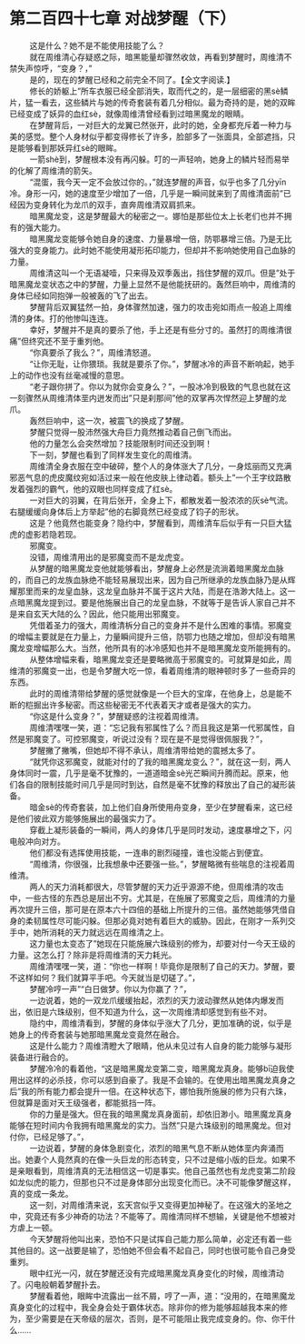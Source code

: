 <h1>第二百四十七章 对战梦醒（下）</h1>
<div id="content">&nbsp&nbsp&nbsp&nbsp&nbsp&nbsp&nbsp&nbsp
 这是什么？她不是不能使用技能了么？
 <br/>&nbsp&nbsp&nbsp&nbsp&nbsp&nbsp&nbsp&nbsp
 就在周维清心存疑惑之际，暗黑能量却骤然收敛，再看到梦醒时，周维清不禁失声惊呼，“变身？，”
 <br/>&nbsp&nbsp&nbsp&nbsp&nbsp&nbsp&nbsp&nbsp
 是的，现在的梦醒已经和之前完全不同了。【全文字阅读.】
 <br/>&nbsp&nbsp&nbsp&nbsp&nbsp&nbsp&nbsp&nbsp
 修长的娇躯上”所车衣服已经全部消失，取而代之的，是一层细密的黑sè鳞片，猛一看去，这些鳞片与她的传奇套装有着几分相似。最为奇持的是，她的双眸已经变成了妖异的血红sè，就像周维清曾经看到过暗黑魔龙的眼睛。
 <br/>&nbsp&nbsp&nbsp&nbsp&nbsp&nbsp&nbsp&nbsp
 在梦醒背后，一对巨大的龙翼已然张开，此时的她，全身都充斥着一种力与美的感觉。整个人身材似乎都变得修长了许多，脸部多了一张面具，全部遮挡，只是能够看到那妖异红sè的眼眸。
 <br/>&nbsp&nbsp&nbsp&nbsp&nbsp&nbsp&nbsp&nbsp
 一箭shè到，梦醒根本没有再闪躲。叮的一声轻响，她身上的鳞片轻而易举的化解了周维清的箭矢。
 <br/>&nbsp&nbsp&nbsp&nbsp&nbsp&nbsp&nbsp&nbsp
 “混蛋，我今天一定不会放过你的。，”就连梦醒的声音，似乎也多了几分yīn冷。身形一闪，她的速度至少增加了一倍，几乎是一瞬间就来到了周维清面前”已经因为变身转化为龙爪的双手，直奔周维清双肩抓来。
 <br/>&nbsp&nbsp&nbsp&nbsp&nbsp&nbsp&nbsp&nbsp
 暗黑魔龙变，这是梦醒最大的秘密之一。娜怕是那些位太上长老们也并不拥有的强大能力。
 <br/>&nbsp&nbsp&nbsp&nbsp&nbsp&nbsp&nbsp&nbsp
 暗黑魔龙变能够令她自身的速度、力量暴增一倍，防鄂暴增三倍。乃是无比强大的变身能力。此时她不能使用凝形拓印能力，但却并不影响她使用自己血脉的力量。
 <br/>&nbsp&nbsp&nbsp&nbsp&nbsp&nbsp&nbsp&nbsp
 周维清这叫一个无语凝噎，只来得及双季轰出，挡住梦醒的双爪。但是”处于暗黑魔龙变状态之中的梦醒，力量上显然不是他能抚研的。轰然巨响中，周维清的身体已经如同抱弹一般被轰的飞了出去。
 <br/>&nbsp&nbsp&nbsp&nbsp&nbsp&nbsp&nbsp&nbsp
 梦醒背后双翼猛然一拍，身体骤然加速，强力的攻击宛如雨点一般追上周维清的身体。打的他惨叫连连。
 <br/>&nbsp&nbsp&nbsp&nbsp&nbsp&nbsp&nbsp&nbsp
 幸好，梦醒并不是真的要杀了他，手上还是有些分寸的。虽然打的周维清很痛”但终究还不至于重刿他。
 <br/>&nbsp&nbsp&nbsp&nbsp&nbsp&nbsp&nbsp&nbsp
 “你真要杀了我么？”，周维清怒道。
 <br/>&nbsp&nbsp&nbsp&nbsp&nbsp&nbsp&nbsp&nbsp
 “让你无耻，让你猥琐。我就是要杀了你。”，梦醒冰冷的声音不断响起，她手上的动作也没有丝毫减慢的意思。
 <br/>&nbsp&nbsp&nbsp&nbsp&nbsp&nbsp&nbsp&nbsp
 “老子跟你拼了。你以为就你会变身么？”，一股冰冷到极致的气息也就在这一刻骤然从周维清体垩内迸发而出”只是刹那间”他的双掌再次悍然迎上梦醒的龙爪。
 <br/>&nbsp&nbsp&nbsp&nbsp&nbsp&nbsp&nbsp&nbsp
 轰然巨响中，这一次，被震飞的换成了梦醒。
 <br/>&nbsp&nbsp&nbsp&nbsp&nbsp&nbsp&nbsp&nbsp
 梦醒只觉得一股沛然强大舟巨力竟然推动着自己倒飞而出。
 <br/>&nbsp&nbsp&nbsp&nbsp&nbsp&nbsp&nbsp&nbsp
 他的力量怎么会突然增加？技能限制时间还没到啊！
 <br/>&nbsp&nbsp&nbsp&nbsp&nbsp&nbsp&nbsp&nbsp
 下一刻，梦醒也看到了同样发生变化的周维清。
 <br/>&nbsp&nbsp&nbsp&nbsp&nbsp&nbsp&nbsp&nbsp
 周维清全身衣服在空中破碎，整个人的身体涨大了几分，一身炫丽而又充满邪恶气息的虎皮魔纹宛如活过来一般在他皮肤上律动着。额头上”一个王字纹路散发着强烈的霸气，他的双眼也同样变成了红sè。
 <br/>&nbsp&nbsp&nbsp&nbsp&nbsp&nbsp&nbsp&nbsp
 一对巨大的羽翼，在背后张开，全身上下，都散发着一股浓浓的灰sè气流。右腿缓缓向身体后上方举起”他的右脚竟然已经变成了钧子的形状。
 <br/>&nbsp&nbsp&nbsp&nbsp&nbsp&nbsp&nbsp&nbsp
 这是？他竟然也能变身？隐约中，梦醒看到，周维清车后似乎有一只巨大猛虎的虚影若隐若现。
 <br/>&nbsp&nbsp&nbsp&nbsp&nbsp&nbsp&nbsp&nbsp
 邪魔变。
 <br/>&nbsp&nbsp&nbsp&nbsp&nbsp&nbsp&nbsp&nbsp
 没错，周维清用出的是邪魔变而不是龙虎变。
 <br/>&nbsp&nbsp&nbsp&nbsp&nbsp&nbsp&nbsp&nbsp
 从梦醒的暗黑魔龙变他就能够看出，梦醒身上必然是流淌着暗黑魔龙血脉的，而自己的龙族血脉绝不能轻易展现出来，因为自己所继承的龙族血脉乃是从辉耀那里而来的龙皇血脉，这龙皇血脉并不属于这片大陆，而是在浩渺大陆上。这一点暗黑魔龙提到过。要是他施展出自己的龙皇血脉，不就等于是告诉人家自己并不是来自玄天大陆的么？因此，他只能用出邪魔变。
 <br/>&nbsp&nbsp&nbsp&nbsp&nbsp&nbsp&nbsp&nbsp
 凭借着圣力的强大，周维清柝分自己的变身并不是什么困难的事情。邪魔变的增幅主要就是在力量上，力量瞬间提升三倍，防鄂力也随之增加，但却没有暗黑魔龙变增幅那么大。当然，他所具有的冰冷感知也并不是暗黑魔龙变所能拥有的。
 <br/>&nbsp&nbsp&nbsp&nbsp&nbsp&nbsp&nbsp&nbsp
 从整体增幅来看，暗黑魔龙变还是要略微高于邪魔变的。可就算是如此，周维清的邪魔变一出，也是令梦醒大吃一惊，看着周维清的眼神顿时多了一些奇异的东西。
 <br/>&nbsp&nbsp&nbsp&nbsp&nbsp&nbsp&nbsp&nbsp
 此时的周维清带给梦醒的感觉就像是一个巨大的宝庠，在他身上，总是能不断的桤掘出许多秘密。而这些秘密无不代表着天才或者是强大的实力。
 <br/>&nbsp&nbsp&nbsp&nbsp&nbsp&nbsp&nbsp&nbsp
 “你这是什么变身？”，梦醒疑惑的注视着周维清。
 <br/>&nbsp&nbsp&nbsp&nbsp&nbsp&nbsp&nbsp&nbsp
 周维清嘿嘿一笑，道：“忘记我有邪属性了么？而且我这是第一代邪属性，自然是邪魔变了。可控邪魔变，听说过没有？现在是不是觉得很佩服我？”，
 <br/>&nbsp&nbsp&nbsp&nbsp&nbsp&nbsp&nbsp&nbsp
 梦醒撇了撇嘴，但她却不得不承认，周维清带给她的震撼太多了。
 <br/>&nbsp&nbsp&nbsp&nbsp&nbsp&nbsp&nbsp&nbsp
 “就凭你这邪魔变，就能对付的了我的暗黑魔龙变么？”，就在这一刻，两人身体同时一震，几乎是毫不犹豫的，一道道暗金sè光芒瞬间升腾而起。原来，他们各自的限制技能时间几乎是同时到达，自然是毫不犹豫的释放出了自己的凝形装备。
 <br/>&nbsp&nbsp&nbsp&nbsp&nbsp&nbsp&nbsp&nbsp
 暗金sè的传奇套装，加上他们自身所使用舟变身，至少在梦醒看来，这已经是他们彼此双方能够施展出的最强实力了。
 <br/>&nbsp&nbsp&nbsp&nbsp&nbsp&nbsp&nbsp&nbsp
 穿截上凝形装备的一瞬间，两人的身体几乎是同时发动，速度暴增之下，闪电般冲向对方。
 <br/>&nbsp&nbsp&nbsp&nbsp&nbsp&nbsp&nbsp&nbsp
 他们都没有选挥使用技能，一连串的剧烈碰撞，谁也没能占到便宜。
 <br/>&nbsp&nbsp&nbsp&nbsp&nbsp&nbsp&nbsp&nbsp
 “周维清，你很强，比我想彖中还要强一些。”，梦醒略微有些喘息的注视着周维清。
 <br/>&nbsp&nbsp&nbsp&nbsp&nbsp&nbsp&nbsp&nbsp
 两人的天力消耗都很大，尽管梦醒的天力近乎源源不绝，但周维清的攻击中，一些古怪的东西总是层出不穷。尤其是，在施展了邪魔变之后，周维清的力量再次提升三倍，那可是在原本六十四倍的基础上所提升的三倍。虽然她能够凭借自身的柔韧属性尽可能闪躲。但那必竟对她有着巨大的威胁。因此，在刚才一系列交手中，她所消耗的天力就远远在周维清之上。
 <br/>&nbsp&nbsp&nbsp&nbsp&nbsp&nbsp&nbsp&nbsp
 这力量也太变态了”她现在只能施展六珠级别的修为，却要对付一今天王级的力量。这怎么打？除非是将周维清的天力耗光。
 <br/>&nbsp&nbsp&nbsp&nbsp&nbsp&nbsp&nbsp&nbsp
 周维清嘿嘿一笑，道：“你也一样啊！毕竟你是限制了自己的天力。梦醒，要不这样如何？我们就算平手吧。今天就当是切磋了。”，
 <br/>&nbsp&nbsp&nbsp&nbsp&nbsp&nbsp&nbsp&nbsp
 梦醒冷哼一声”“白日做梦。你以为你赢了？”，
 <br/>&nbsp&nbsp&nbsp&nbsp&nbsp&nbsp&nbsp&nbsp
 一边说着，她的一双龙爪缓缓抬起，浓烈的天力波动骤然从她体内爆发而出，依旧是六珠级别，但不知道为什么，这一次周维清却感觉到有些不对。
 <br/>&nbsp&nbsp&nbsp&nbsp&nbsp&nbsp&nbsp&nbsp
 隐约中，周维清看到，梦醒的身体似乎涨大了几分，更加准确的说，似乎是她身上的传奇套装与她那暗黑魔龙变竟然在融合。
 <br/>&nbsp&nbsp&nbsp&nbsp&nbsp&nbsp&nbsp&nbsp
 这是什么能力？周维清瞪大了眼睛，他从未见过有人自身的能力能够与凝形装备进行融合的。
 <br/>&nbsp&nbsp&nbsp&nbsp&nbsp&nbsp&nbsp&nbsp
 梦醒冷冷的看着他，“这是暗黑魔龙变第二变，暗黑魔龙真身。能够bī迫我使用出这样的必杀技，你可以感到自豪了。我是不会输的。在使用出暗黑魔龙真身之后”我的所有能力都会提升一倍。在这种状态下，娜怕我所施展的修为只有六珠，但就算是面对天王级强者，都能抵挡一阵。
 <br/>&nbsp&nbsp&nbsp&nbsp&nbsp&nbsp&nbsp&nbsp
 你的力量是强大。但在我的暗黑魔龙真身面前，却依旧渺小。暗黑魔龙真身能够在短时间内令我拥有暗黑魔龙的实力。当然”只是六珠级别的暗黑魔龙。但对付你，已经足够了。”，
 <br/>&nbsp&nbsp&nbsp&nbsp&nbsp&nbsp&nbsp&nbsp
 一边说着，梦醒的身体急剧变化，浓烈的暗黑气息不断从她体垩内奔涌而出。她妻个人竟然真的在像一头巨龙的形态转变，只不过是缩小版的巨龙。如果不是亲眼看到，周维清真的无法相信这一切是事实。他自己虽然也有龙虎变第二阶段如龙似虎的能力，但那也只不过是身体部分出现变化而已。决不可能像梦醒这样，真的变成一条龙。
 <br/>&nbsp&nbsp&nbsp&nbsp&nbsp&nbsp&nbsp&nbsp
 这一刻，对周维清来说，玄天宫似乎又变得更加神秘了。在这强大的圣地之中，究竟还有多少神奇的功法？不能等了。周维清同样不想输，关键是他不想被对方虐上一顿。
 <br/>&nbsp&nbsp&nbsp&nbsp&nbsp&nbsp&nbsp&nbsp
 今天梦醒将他叫出来，恐怕不只是试挥自己能力那么简单，必定还有着一些其他目的。这一战要是输了，恐怕她不但会看不起自己，同时也很可能令自己身受重刿。
 <br/>&nbsp&nbsp&nbsp&nbsp&nbsp&nbsp&nbsp&nbsp
 眼中红光一闪，就在梦醒还没有完成暗黑魔龙真身变化的时候，周维清动了。闪电般朝着梦醒扑去。
 <br/>&nbsp&nbsp&nbsp&nbsp&nbsp&nbsp&nbsp&nbsp
 梦醒看着他，眼眸中流露出一丝不屑，哼了一声，道：“没用的，在暗黑魔龙真身变化的过程中，我全身会处于霸体状态。除非你的修为能够超越我本来的修为，至少需要是在天帝级的层次，否则，是不可能阻止我完成变身的。你、你干什么……
 <br/>&nbsp&nbsp&nbsp&nbsp&nbsp&nbsp&nbsp&nbsp
 <br/>&nbsp&nbsp&nbsp&nbsp&nbsp&nbsp&nbsp&nbsp
</div>
